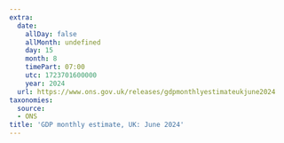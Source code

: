 ```yaml
---
extra:
  date:
    allDay: false
    allMonth: undefined
    day: 15
    month: 8
    timePart: 07:00
    utc: 1723701600000
    year: 2024
  url: https://www.ons.gov.uk/releases/gdpmonthlyestimateukjune2024
taxonomies:
  source:
  - ONS
title: 'GDP monthly estimate, UK: June 2024'
---
```

